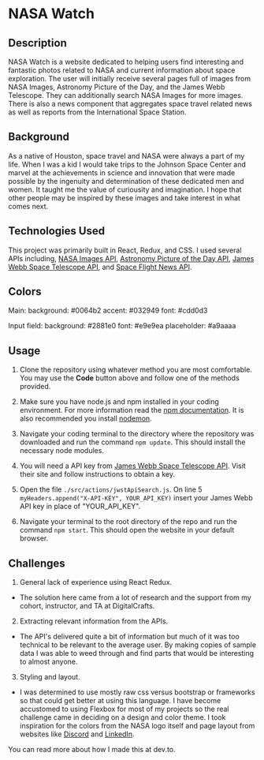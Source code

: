 # NASA Watch

## Description
NASA Watch is a website dedicated to helping users find interesting and fantastic photos related to NASA and current information about space exploration. The user will initially receive several pages full of images from NASA Images, Astronomy Picture of the Day, and the James Webb Telescope. They can additionally search NASA Images for more images. There is also a news component that aggregates space travel related news as well as reports from the International Space Station.

## Background
As a native of Houston, space travel and NASA were always a part of my life. When I was a kid I would take trips to the Johnson Space Center and marvel at the achievements in science and innovation that were made possible by the ingenuity and determination of these dedicated men and women. It taught me the value of curiousity and imagination. I hope that other people may be inspired by these images and take interest in what comes next.

## Technologies Used
This project was primarily built in React, Redux, and CSS. I used several APIs including, [NASA Images API](https://images.nasa.gov/), [Astronomy Picture of the Day API](https://apod.nasa.gov/), [James Webb Space Telescope API](https://jwstapi.com/), and [Space Flight News API](https://www.spaceflightnewsapi.net/).

## Colors
Main:
background: #0064b2
accent: #032949
font: #cdd0d3

Input field:
background: #2881e0
font: #e9e9ea
placeholder: #a9aaaa

## Usage
1. Clone the repository using whatever method you are most comfortable. You may use the **Code** button above and follow one of the methods provided.

2. Make sure you have node.js and npm installed in your coding environment. For more information read the [npm documentation](https://docs.npmjs.com/downloading-and-installing-node-js-and-npm). It is also recommended you install [nodemon](https://www.npmjs.com/package/nodemon).

3. Navigate your coding terminal to the directory where the repository was downloaded and run the command `npm update`. This should install the necessary node modules. 

4. You will need a API key from [James Webb Space Telescope API](https://jwstapi.com/). Visit their site and follow instructions to obtain a key.

5. Open the file `./src/actions/jwstApiSearch.js`. On line 5 `myHeaders.append("X-API-KEY", YOUR_API_KEY)` insert your James Webb API key in place of "YOUR_API_KEY".

6. Navigate your terminal to the root directory of the repo and run the command `npm start`. This should open the website in your default browser.

## Challenges
1. General lack of experience using React Redux.
- The solution here came from a lot of research and the support from my cohort, instructor, and TA at DigitalCrafts.

2. Extracting relevant information from the APIs.
- The API's delivered quite a bit of information but much of it was too technical to be relevant to the average user. By making copies of sample data I was able to weed through and find parts that would be interesting to almost anyone.

3. Styling and layout.
- I was determined to use mostly raw css versus bootstrap or frameworks so that could get better at using this language. I have become accustomed to using Flexbox for most of my projects so the real challenge came in deciding on a design and color theme. I took inspiration for the colors from the NASA logo itself and page layout from websites like [Discord](www.discord.com) and [LinkedIn](www.linkedin.com). 

You can read more about how I made this at dev.to.